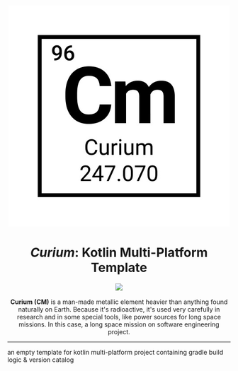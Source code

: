 <p align="center">
  <img src="https://raw.githubusercontent.com/muhrifqii/curium-go-fiber/master/assets/cm_pertable.png" />
</p>
<h1 align="center"><i>Curium</i>: Kotlin Multi-Platform Template</h1>
<p align="center">
  <a href="#">
    <img src="https://img.shields.io/badge/kotlin-2.x-blue"/>
  </a>
</p>
<p align="center">
  <b>Curium (CM)</b> is a man-made metallic element heavier than anything found naturally on Earth. Because it's radioactive, it's used very carefully in research and in some special tools, like power sources for long space missions. In this case, a long space mission on software engineering project.
</p>

---

an empty template for kotlin multi-platform project containing gradle build logic &amp; version catalog
